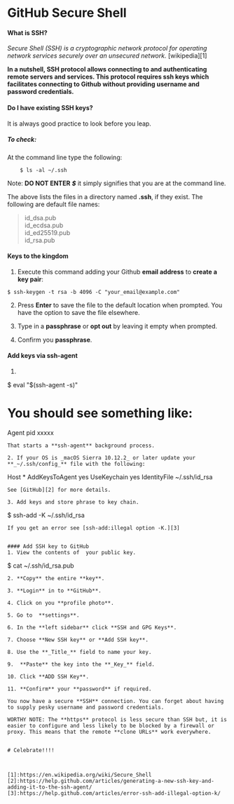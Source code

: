 # GitHub Secure Shell

#### What is SSH?

_Secure Shell (SSH) is a cryptographic network protocol for operating network services securely over an unsecured network._ [wikipedia][1]

**In a nutshell, SSH protocol allows connecting to and authenticating remote servers and services. This protocol requires ssh keys which facilitates connecting to Github without providing username and password credentials.**


#### Do I have existing SSH keys?
It is always good practice to look before you leap.

##### To check:
At the command line type the following:
```
    $ ls -al ~/.ssh
```
Note: **DO NOT ENTER**  __*$*__  it simply signifies that you are at the command line.  

The above lists the files in a directory named  **.ssh**, if they exist. The following are default file names:

> id_dsa.pub  
 id_ecdsa.pub  
id_ed25519.pub  
id_rsa.pub  

#### Keys to the kingdom
1. Execute this command adding your Github **email address** to **create a key pair**:  

  `$ ssh-keygen -t rsa -b 4096 -C "your_email@example.com"
  `  

2. Press **Enter** to save the file to the default location when prompted. You have the option to save the file elsewhere.  

3. Type in a **passphrase** or **opt out** by leaving it empty when prompted.

4. Confirm you **passphrase**.  

#### Add keys via ssh-agent
1. ```
  $ eval "$(ssh-agent -s)"
  # You should see something like:
  Agent pid xxxxx
  ```
That starts a **ssh-agent** background process.  

2. If your OS is _macOS Sierra 10.12.2_ or later update your **_~/.ssh/config_** file with the following:

  ```
  Host *
  AddKeysToAgent yes
  UseKeychain yes
  IdentityFile ~/.ssh/id_rsa
  ```
See [GitHub][2] for more details.

3. Add keys and store phrase to key chain.
```
$ ssh-add -K ~/.ssh/id_rsa
```
If you get an error see [ssh-add:illegal option -K.][3]


#### Add SSH key to GitHub
1. View the contents of  your public key.

  ```
  $ cat ~/.ssh/id_rsa.pub
  ```
2. **Copy** the entire **key**.

3. **Login** in to **GitHub**.

4. Click on you **profile photo**.

5. Go to  **settings**.

6. In the **left sidebar** click **SSH and GPG Keys**.

7. Choose **New SSH key** or **Add SSH key**.

8. Use the **_Title_** field to name your key.

9.  **Paste** the key into the **_Key_** field.

10. Click **ADD SSH Key**.

11. **Confirm** your **password** if required.

You now have a secure **SSH** connection. You can forget about having to supply pesky username and password credentials.

WORTHY NOTE: The **https** protocol is less secure than SSH but, it is easier to configure and less likely to be blocked by a firewall or proxy. This means that the remote **clone URLs** work everywhere.  


# Celebrate!!!!



[1]:https://en.wikipedia.org/wiki/Secure_Shell
[2]:https://help.github.com/articles/generating-a-new-ssh-key-and-adding-it-to-the-ssh-agent/
[3]:https://help.github.com/articles/error-ssh-add-illegal-option-k/
